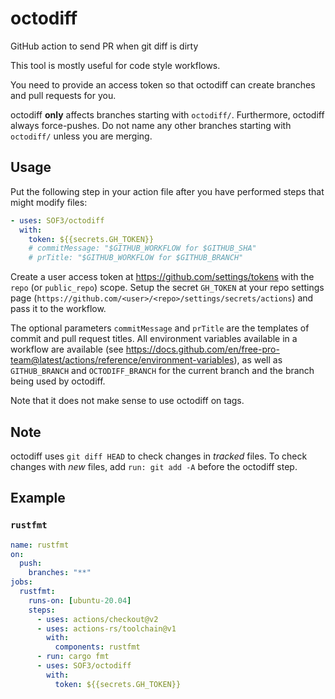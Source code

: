 # octodiff
GitHub action to send PR when git diff is dirty

This tool is mostly useful for code style workflows.

You need to provide an access token so that
octodiff can create branches and pull requests for you.

octodiff **only** affects branches starting with `octodiff/`.
Furthermore, octodiff always force-pushes.
Do not name any other branches starting with `octodiff/`
unless you are merging.

## Usage
Put the following step in your action file
after you have performed steps that might modify files:
```yaml
- uses: SOF3/octodiff
  with:
    token: ${{secrets.GH_TOKEN}}
    # commitMessage: "$GITHUB_WORKFLOW for $GITHUB_SHA"
    # prTitle: "$GITHUB_WORKFLOW for $GITHUB_BRANCH"
```

Create a user access token at <https://github.com/settings/tokens>
with the `repo` (or `public_repo`) scope.
Setup the secret `GH_TOKEN` at your repo settings page
(`https://github.com/<user>/<repo>/settings/secrets/actions`)
and pass it to the workflow.

The optional parameters `commitMessage` and `prTitle`
are the templates of commit and pull request titles.
All environment variables available in a workflow are available
(see <https://docs.github.com/en/free-pro-team@latest/actions/reference/environment-variables>),
as well as `GITHUB_BRANCH` and `OCTODIFF_BRANCH`
for the current branch and the branch being used by octodiff.

Note that it does not make sense to use octodiff on tags.

## Note
octodiff uses `git diff HEAD` to check changes in *tracked* files.
To check changes with *new* files,
add `run: git add -A` before the octodiff step.

## Example
### `rustfmt`

```yaml
name: rustfmt
on:
  push:
    branches: "**"
jobs:
  rustfmt:
    runs-on: [ubuntu-20.04]
    steps:
      - uses: actions/checkout@v2
      - uses: actions-rs/toolchain@v1
        with:
          components: rustfmt
      - run: cargo fmt
      - uses: SOF3/octodiff
        with:
          token: ${{secrets.GH_TOKEN}}
```
